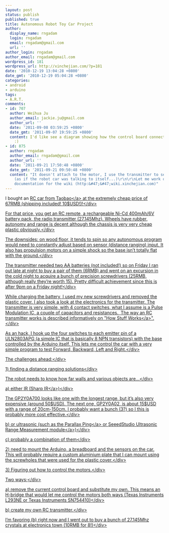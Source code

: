 ```yaml
---
layout: post
status: publish
published: true
title: Autonomous Robot Toy Car Project
author:
  display_name: rngadam
  login: rngadam
  email: rngadam@gmail.com
  url: ''
author_login: rngadam
author_email: rngadam@gmail.com
wordpress_id: 181
wordpress_url: http://xinchejian.com/?p=181
date: '2010-12-19 13:04:28 +0800'
date_gmt: '2010-12-19 05:04:28 +0800'
categories:
- android
- arduino
tags:
- A.R.T.
comments:
- id: 707
  author: Weihua Ju
  author_email: jackie.ju@gmail.com
  author_url: ''
  date: '2011-09-08 03:59:25 +0800'
  date_gmt: '2011-09-07 19:59:25 +0800'
  content: I'd like see a diagram showing how the control board connected with moto
    :)
- id: 875
  author: rngadam
  author_email: rngadam@gmail.com
  author_url: ''
  date: '2011-09-21 17:50:48 +0800'
  date_gmt: '2011-09-21 09:50:48 +0800'
  content: "It doesn't attach to the motor, I use the transmitter to send commands
    (as if the robot car was talking to itself...)\r\n\r\nLet me work on some updated
    documentation for the wiki (http:&#47;&#47;wiki.xinchejian.com)"
---
```

<div>I bought an <a href="http:&#47;&#47;item.taobao.com&#47;item.htm?id=7905841099">RC car from Taobao<&#47;a> at the extremely cheap price of 67RMB (shipping included! 10$USD!)!<&#47;div></p>
<div>For that price, you get an RC remote, a rechargeable Ni-Cd 400mAh&#47;6V battery pack, the radio transmitter (27.145Mhz). Wheels have rubber, autonomy and range is decent although the chassis is very very cheap plastic obviously.<&#47;div></p>
<div>The downsides: on wood floor, it tends to spin so any autonomous program would need to constantly adjust based on sensor (distance ranging) input. It also has propulsion motors on a simple shock so the base isn&rsquo;t totally flat with the ground.<&#47;div></p>
<div>The transmitter needed two AA batteries (not included!) so on Friday I ran out late at night to buy a pair of them (6RMB) and went on an excursion in the cold night to acquire a bunch of precision screwdrivers (25RMB, although really they&rsquo;re worth 15). Pretty difficult achievement since this is after 9pm on a Friday night!<&#47;div></p>
<div>While charging the battery, I used my new screwdrivers and removed the plastic cover. I also took a look at the electronics for the transmitter. The transmitter is very simple, with 4 contact switches, what I assume is a Pulse Modulation IC, a couple of capacitors and resistances. &nbsp;The way an RC transmitter works is described informatively on "<a href="http:&#47;&#47;electronics.howstuffworks.com&#47;rc-toy2.htm">How Stuff Works<&#47;a>".<&#47;div></p>
<div>As an hack, I hook up the four switches to each emitter pin of a ULN2803APG (a simple IC that is basically 8 NPN transistors) with the base controlled by the Arduino itself. This lets me control the car with a very simple program to test Forward, Backward, Left and Right.<&#47;div></p>
<div>The challenges ahead:<&#47;div></p>
<div>1) finding a distance ranging solutions<&#47;div></p>
<div>The robot needs to know how far walls and various objects are&hellip;<&#47;div></p>
<div>a) either IR (<a href="http:&#47;&#47;www.acroname.com&#47;robotics&#47;info&#47;articles&#47;sharp&#47;sharp.html">Sharp IR<&#47;a>)<&#47;div></p>
<div>The GP2Y0A700 looks like one with the longest range, but it&rsquo;s also very expensive (around 50$USD). The next one, GP2Y0A02, is about 15$USD with a range of 20cm-150cm. I probably want a bunch (3?) so I this is probably more cost effective.<&#47;div></p>
<div>b) or ultrasonic (such as the <a href="http:&#47;&#47;item.taobao.com&#47;item.htm?id=4130599681">Parallax Ping<&#47;a> or <a href="http:&#47;&#47;www.seeedstudio.com&#47;depot&#47;ultra-sonic-range-measurement-module-p-626.html?cPath=84_90&amp;zenid=93540aaf65d1a2170d41992feec85547">SeeedStudio Ultrasonic Range Measurement module<&#47;a>)<&#47;div></p>
<div>c) probably a combination of them<&#47;div></p>
<div>2) need to mount the Arduino, a breadboard and the sensors on the car. This will probably require a custom aluminium plate that I can mount using the screwholes that were used for the plastic cover.<&#47;div></p>
<div>3) Figuring out how to control the motors.<&#47;div></p>
<div>
Two ways;<&#47;div></p>
<div>a) remove the current control board and substitute my own. This means an H-bridge that would let me control the motors both ways (Texas Instruments L293NE or Texas Instruments SN754410)<&#47;div></p>
<div>b) create my own RC transmitter.<&#47;div></p>
<div>
I&rsquo;m favoring (b) right now and I went out to buy a bunch of 27.145Mhz crystals at electronics town (10RMB for 8!)<&#47;div></p>
